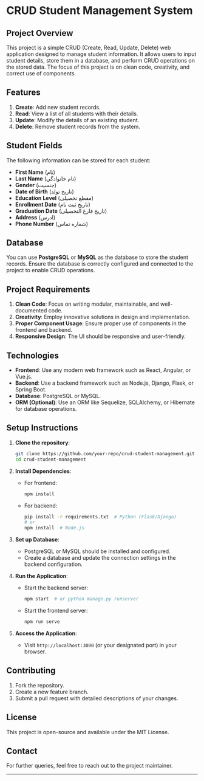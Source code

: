 # CRUD Student Management System

## Project Overview

This project is a simple CRUD (Create, Read, Update, Delete) web application designed to manage student information. It allows users to input student details, store them in a database, and perform CRUD operations on the stored data. The focus of this project is on clean code, creativity, and correct use of components.

## Features

1. **Create**: Add new student records.
2. **Read**: View a list of all students with their details.
3. **Update**: Modify the details of an existing student.
4. **Delete**: Remove student records from the system.

## Student Fields

The following information can be stored for each student:

- **First Name** (نام)
- **Last Name** (نام خانوادگی)
- **Gender** (جنسیت)
- **Date of Birth** (تاريخ تولد)
- **Education Level** (مقطع تحصیلی)
- **Enrollment Date** (تاريخ ثبت نام)
- **Graduation Date** (تاريخ فارغ التحصیلی)
- **Address** (ادرس)
- **Phone Number** (شماره تماس)

## Database

You can use **PostgreSQL** or **MySQL** as the database to store the student records. Ensure the database is correctly configured and connected to the project to enable CRUD operations.

## Project Requirements

1. **Clean Code**: Focus on writing modular, maintainable, and well-documented code.
2. **Creativity**: Employ innovative solutions in design and implementation.
3. **Proper Component Usage**: Ensure proper use of components in the frontend and backend.
4. **Responsive Design**: The UI should be responsive and user-friendly.

## Technologies

- **Frontend**: Use any modern web framework such as React, Angular, or Vue.js.
- **Backend**: Use a backend framework such as Node.js, Django, Flask, or Spring Boot.
- **Database**: PostgreSQL or MySQL.
- **ORM (Optional)**: Use an ORM like Sequelize, SQLAlchemy, or Hibernate for database operations.

## Setup Instructions

1. **Clone the repository**:
    ```bash
    git clone https://github.com/your-repo/crud-student-management.git
    cd crud-student-management
    ```

2. **Install Dependencies**:
    - For frontend:
      ```bash
      npm install
      ```
    - For backend:
      ```bash
      pip install -r requirements.txt  # Python (Flask/Django)
      # or
      npm install  # Node.js
      ```

3. **Set up Database**:
    - PostgreSQL or MySQL should be installed and configured.
    - Create a database and update the connection settings in the backend configuration.

4. **Run the Application**:
    - Start the backend server:
      ```bash
      npm start  # or python manage.py runserver
      ```
    - Start the frontend server:
      ```bash
      npm run serve
      ```

5. **Access the Application**:
    - Visit `http://localhost:3000` (or your designated port) in your browser.

## Contributing

1. Fork the repository.
2. Create a new feature branch.
3. Submit a pull request with detailed descriptions of your changes.

## License

This project is open-source and available under the MIT License.

## Contact

For further queries, feel free to reach out to the project maintainer.

---
